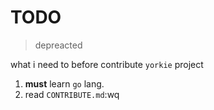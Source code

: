 # TODO

> depreacted

what i need to before contribute `yorkie` project

1. **must** learn `go` lang.
2. read `CONTRIBUTE.md`:wq
